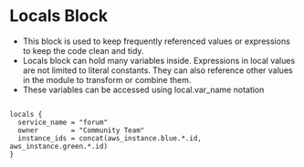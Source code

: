 # Locals Block

- This block is used to keep frequently referenced values or expressions to keep the code clean and tidy.
- Locals block can hold many variables inside. Expressions in local values are not limited to literal constants. They can also reference other values in the module to transform or combine them. 
- These variables can be accessed using local.var_name notation


```

locals {
  service_name = "forum"
  owner        = "Community Team"
  instance_ids = concat(aws_instance.blue.*.id, aws_instance.green.*.id)
}


```